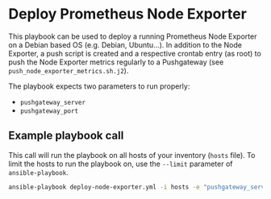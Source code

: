 # Deploy Prometheus Node Exporter

This playbook can be used to deploy a running Prometheus Node Exporter on a Debian based
OS (e.g. Debian, Ubuntu...). In addition to the Node Exporter, a push script is created
and a respective crontab entry (as root) to push the Node Exporter metrics regularly to
a Pushgateway (see `push_node_exporter_metrics.sh.j2`).

The playbook expects two parameters to run properly:
- `pushgateway_server`
- `pushgateway_port`

## Example playbook call

This call will run the playbook on all hosts of your inventory (`hosts` file). To limit
the hosts to run the playbook on, use the `--limit` parameter of `ansible-playbook`.

```bash
ansible-playbook deploy-node-exporter.yml -i hosts -e "pushgateway_server=mypushgateway pushgateway_port=8120"
```